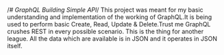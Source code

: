 /*# GraphQL
Building Simple API*/
This project was meant for my basic understanding and implementation of the working of GraphQL.It is being used to perform basic Create, Read, Update & Delete.Trust me GraphQL crushes REST in every possible scenario. This is the thing for another league. 
All the data which are available is in JSON and it operates in JSON itself.
